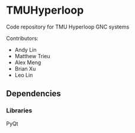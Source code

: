 # TMUHyperloop
Code repository for TMU Hyperloop GNC systems

Contributors:
- Andy Lin
- Matthew Trieu
- Alex Meng
- Brian Xu
- Leo Lin

## Dependencies

### Libraries
PyQt
